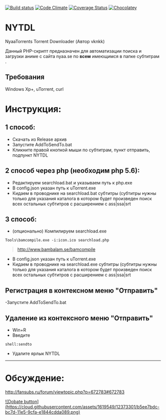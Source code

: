 [![Build status](https://ci.appveyor.com/api/projects/status/mek1qv1la1de3411/branch/master?svg=true)](https://ci.appveyor.com/project/smad2005/nytdl/branch/master) [![Code Climate](https://codeclimate.com/github/smad2005/NYTDL/badges/gpa.svg)](https://codeclimate.com/github/smad2005/NYTDL) 
[![Coverage Status](https://coveralls.io/repos/smad2005/NYTDL/badge.svg?branch=master&service=github)](https://coveralls.io/github/smad2005/NYTDL?branch=master) [![Chocolatey](https://img.shields.io/chocolatey/dt/nytdl.svg)](https://chocolatey.org/packages/nytdl)
# NYTDL
NyaaTorrents Torrent Downloader (Автор vknkk)

Данный PHP-скрипт предназначен для автоматизации поиска и загрузки аниме с сайта nyaa.se по **всем** имеющимся в папке субтитрам . 

## Требования
Windows Xp+, uTorrent, curl

# Инструкция:

## 1 способ:
 - Скачать из Release архив
 - Запустите AddToSendTo.bat
 - Кликните правой кнопкой мыши по субтитрам, пункт отправить, подпункт NYTDL

## 2 способ через php (необходим php 5.6):
- Редактируем searchload.bat и указываем путь к php.exe
- В config.json указан путь к uTorrent.exe
- Кидаем в проводнике на searchload.bat субтитры (субтитры нужны только для указания каталога в котором будет произведен поиск всех остальных субтитров с расширением с  ass|ssa|srt 

## 3 способ:
 - (опционально) Компилируем searchload.exe 
   
```
Tools\bamcompile.exe -i:icon.ico searchload.php
```
> http://www.bambalam.se/bamcompile

- В config.json указан путь к uTorrent.exe
- Кидаем в проводнике на searchload.exe субтитры (субтитры нужны только для указания каталога в котором будет произведен поиск всех остальных субтитров с расширением с  ass|ssa|srt


## Регистрация в контексном меню "Отправить"
 -Запустите AddToSendTo.bat

## Удаление из контексного меню "Отправить"
- Win+R
- Введите
```
shell:sendto
```
- Удалите ярлык NYTDL

---
# Обсуждение:

http://fansubs.ru/forum/viewtopic.php?p=672783#672783

[![Dobate button] (https://cloud.githubusercontent.com/assets/1619549/12373301/b5ee7bdc-bc7d-11e5-9cfa-e1844cdda089.png)](https://www.coinbase.com/smad)
